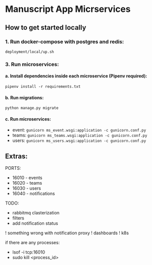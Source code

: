 # Manuscript App Micrservices

## How to get started locally

### 1. Run docker-compose with postgres and redis:

`deployment/local/up.sh`

### 3. Run microservices:

#### a. Install dependencies inside each microservice (Pipenv required):

`pipenv install -r requirements.txt`

#### b. Run migrations:

`python manage.py migrate`

#### c. Run microservices:

- event:
  `gunicorn ms_event.wsgi:application -c gunicorn.conf.py`
- teams:
  `gunicorn ms_teams.wsgi:application -c gunicorn.conf.py`
- users:
  `gunicorn ms_users.wsgi:application -c gunicorn.conf.py`

## Extras:

PORTS:

- 16010 - events
- 16020 - teams
- 16030 - users
- 16040 - notifications

TODO:

- rabbitmq clasterization
- filters
- add notification status

! something wrong with notification proxy
! dashboards
! k8s

if there are any processes:

- lsof -i tcp:16010
- sudo kill <process_id>
